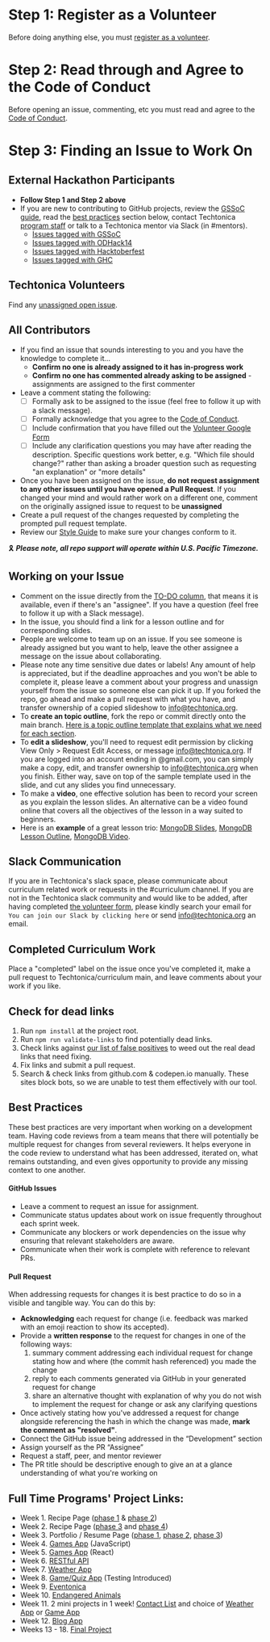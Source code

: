 # Step 1: Register as a Volunteer

Before doing anything else, you must [register as a volunteer](https://docs.google.com/forms/d/e/1FAIpQLSeW0mo-Dpsig70374UEPvzexpas-31Ost_HsFwm0kjNOxtbtg/viewform?c=0&w=1).

# Step 2: Read through and Agree to the Code of Conduct

Before opening an issue, commenting, etc you must read and agree to the [Code of Conduct](/CODE_OF_CONDUCT.md).

# Step 3: Finding an Issue to Work On

## External Hackathon Participants

- **Follow Step 1 and Step 2 above**
- If you are new to contributing to GitHub projects, review the [GSSoC guide](https://github.com/GSSoC24/Contributor/tree/main/gssoc-guidelines), read the [best practices](#best-practices) section below, contact Techtonica [program staff](https://techtonica.org/team/) or talk to a Techtonica mentor via Slack (in #mentors).
  - [Issues tagged with GSSoC](https://github.com/Techtonica/curriculum/issues?q=is%3Aissue%20is%3Aopen%20label%3Agssoc%20no%3Aassignee)
  - [Issues tagged with ODHack14](https://github.com/Techtonica/curriculum/issues?q=is%3Aissue%20is%3Aopen%20label%3AODHack14%20no%3Aassignee)
  - [Issues tagged with Hacktoberfest](https://github.com/Techtonica/curriculum/issues?q=is%3Aissue%20is%3Aopen%20label%3AHacktoberfest%20no%3Aassignee)
  - [Issues tagged with GHC](https://github.com/Techtonica/curriculum/issues?q=is%3Aissue%20is%3Aopen%20label%3AGHC%20no%3Aassignee)

## Techtonica Volunteers

Find any [unassigned open issue](https://github.com/Techtonica/techtonica.org/issues?q=is%3Aissue%20is%3Aopen%20no%3Aassignee).

## All Contributors

- If you find an issue that sounds interesting to you and you have the knowledge to complete it...
  - **Confirm no one is already assigned to it has in-progress work**
  - **Confirm no one has commented already asking to be assigned** - assignments are assigned to the first commenter
- Leave a comment stating the following:
  - [ ] Formally ask to be assigned to the issue (feel free to follow it up with a slack message).
  - [ ] Formally acknowledge that you agree to the [Code of Conduct](/CODE_OF_CONDUCT.md).
  - [ ] Include confirmation that you have filled out the [Volunteer Google Form](https://docs.google.com/forms/d/e/1FAIpQLSeW0mo-Dpsig70374UEPvzexpas-31Ost_HsFwm0kjNOxtbtg/viewform?c=0&w=1)
  - [ ] Include any clarification questions you may have after reading the description. Specific questions work better, e.g. "Which file should change?" rather than asking a broader question such as requesting "an explanation" or "more details"
- Once you have been assigned on the issue, **do not request assignment to any other issues until you have opened a Pull Request**. If you changed your mind and would rather work on a different one, comment on the originally assigned issue to request to be **unassigned**
- Create a pull request of the changes requested by completing the prompted pull request template.
- Review our [Style Guide](https://github.com/Techtonica/techtonica.org/wiki#links-to-styling-guides) to make sure your changes conform to it.

🎗️ _**Please note, all repo support will operate within U.S. Pacific Timezone.**_

## Working on your Issue

- Comment on the issue directly from the [TO-DO column](https://github.com/Techtonica/curriculum/projects/2), that means it is available, even if there's an "assignee". If you have a question (feel free to follow it up with a Slack message).
- In the issue, you should find a link for a lesson outline and for corresponding slides.
- People are welcome to team up on an issue. If you see someone is already assigned but you want to help, leave the other assignee a message on the issue about collaborating.
- Please note any time sensitive due dates or labels! Any amount of help is appreciated, but if the deadline approaches and you won't be able to complete it, please leave a comment about your progress and unassign yourself from the issue so someone else can pick it up. If you forked the repo, go ahead and make a pull request with what you have, and transfer ownership of a copied slideshow to info@techtonica.org.
- To **create an topic outline**, fork the repo or commit directly onto the main branch. [Here is a topic outline template that explains what we need for each section](./_templates/topic-outline.md).
- To **edit a slideshow**, you'll need to request edit permission by clicking View Only > Request Edit Access, or message info@techtonica.org. If you are logged into an account ending in @gmail.com, you can simply make a copy, edit, and transfer ownership to info@techtonica.org when you finish. Either way, save on top of the sample template used in the slide, and cut any slides you find unnecessary.
- To make a **video**, one effective solution has been to record your screen as you explain the lesson slides. An alternative can be a video found online that covers all the objectives of the lesson in a way suited to beginners.
- Here is an **example** of a great lesson trio: [MongoDB Slides](https://docs.google.com/presentation/d/1BvO6PrSpulHVSDNOkMaDZM-V7McmheLgm0Lg2PFae7k/edit#slide=id.p), [MongoDB Lesson Outline](/electives/databases/mongo-db.md), [MongoDB Video](https://drive.google.com/file/d/1022MSkPjfRyGAUQa2I-pQltpUn4Q1NJc/view).

## Slack Communication

If you are in Techtonica's slack space, please communicate about curriculum related work or requests in the #curriculum channel. If you are not in the Techtonica slack community and would like to be added, after having completed [the volunteer form](https://docs.google.com/forms/d/e/1FAIpQLSeW0mo-Dpsig70374UEPvzexpas-31Ost_HsFwm0kjNOxtbtg/viewform?c=0&w=1), please kindly search your email for `You can join our Slack by clicking here` or send info@techtonica.org an email.

## Completed Curriculum Work

Place a "completed" label on the issue once you've completed it, make a pull request to Techtonica/curriculum main, and leave comments about your work if you like.

## Check for dead links

1. Run `npm install` at the project root.
1. Run `npm run validate-links` to find potentially dead links.
1. Check links against [our list of false positives](./meta/false-dead-links.md) to weed out the real dead links that need fixing.
1. Fix links and submit a pull request.
1. Search & check links from github.com & codepen.io manually. These sites block bots, so we are unable to test them effectively with our tool.

## Best Practices

These best practices are very important when working on a development team. Having code reviews from a team means that there will potentially be multiple request for changes from several reviewers. It helps everyone in the code review to understand what has been addressed, iterated on, what remains outstanding, and even gives opportunity to provide any missing context to one another.

#### GitHub Issues

- Leave a comment to request an issue for assignment.
- Communicate status updates about work on issue frequently throughout each sprint week.
- Communicate any blockers or work dependencies on the issue why ensuring that relevant stakeholders are aware.
- Communicate when their work is complete with reference to relevant PRs.

#### Pull Request

When addressing requests for changes it is best practice to do so in a visible and tangible way. You can do this by:

- **Acknowledging** each request for change (i.e. feedback was marked with an emoji reaction to show its accepted).
- Provide a **written response** to the request for changes in one of the following ways:
  1. summary comment addressing each individual request for change stating how and where (the commit hash referenced) you made the change
  2. reply to each comments generated via GitHub in your generated request for change
  3. share an alternative thought with explanation of why you do not wish to implement the request for change or ask any clarifying questions
- Once actively stating how you've addressed a request for change alongside referencing the hash in which the change was made, **mark the comment as "resolved"**.
- Connect the GitHub issue being addressed in the “Development” section
- Assign yourself as the PR “Assignee”
- Request a staff, peer, and mentor reviewer
- The PR title should be descriptive enough to give an at a glance understanding of what you're working on

## Full Time Programs' Project Links:

- Week 1. Recipe Page ([phase 1](https://github.com/Techtonica/curriculum/blob/main/projects/recipe-page/phase-1-html-prompt.md) & [phase 2](https://github.com/Techtonica/curriculum/blob/main/projects/recipe-page/phase-2-css-prompt.md))
- Week 2. Recipe Page ([phase 3](https://github.com/Techtonica/curriculum/blob/main/projects/recipe-page/phase-3-bootstrap-prompt.md) and [phase 4](https://github.com/Techtonica/curriculum/blob/main/projects/recipe-page/phase-4-DOM-Manipulation.md))
- Week 3. Portfolio / Resume Page ([phase 1](https://github.com/Techtonica/curriculum/blob/main/projects/portfolio/portfolio-webpage-1.md), [phase 2](https://github.com/Techtonica/curriculum/blob/main/projects/portfolio/portfolio-webpage-2.md), [phase 3](https://github.com/Techtonica/curriculum/blob/main/projects/portfolio/portfolio-webpage-3.md))
- Week 4. [Games App](https://github.com/Techtonica/curriculum/blob/main/projects/js-html-games.md) (JavaScript)
- Week 5. [Games App](https://github.com/Techtonica/curriculum/blob/main/projects/react-game.md) (React)
- Week 6. [RESTful API](https://github.com/Techtonica/curriculum/blob/main/projects/rest-api-project.md)
- Week 7. [Weather App](https://github.com/Techtonica/curriculum/blob/main/projects/weather-app.md)
- Week 8. [Game/Quiz App](https://github.com/Techtonica/curriculum/blob/main/projects/week8GameREADME.md) (Testing Introduced)
- Week 9. [Eventonica](https://github.com/Techtonica/curriculum/tree/main/projects/eventonica-updated)
- Week 10. [Endangered Animals](https://github.com/Techtonica/curriculum/blob/main/projects/mern-pern-project.md)
- Week 11. 2 mini projects in 1 week! [Contact List](https://github.com/Techtonica/curriculum/blob/main/projects/pern-contact-list-app.md) and choice of [Weather App](https://github.com/Techtonica/curriculum/blob/main/projects/pern-weather-app.md) or [Game App](https://github.com/Techtonica/curriculum/blob/main/projects/pern-game-app.md)
- Week 12. [Blog App](https://github.com/Techtonica/curriculum/tree/main/projects/blog-app)
- Weeks 13 - 18. [Final Project](https://github.com/Techtonica/curriculum/tree/main/projects/final-project)
